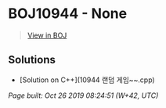 # BOJ10944 - None

> [View in BOJ](https://www.acmicpc.net/problem/10944)

## Solutions
- [Solution on C++](10944 랜덤 게임~~.cpp)


_Page built: Oct 26 2019 08:24:51 (W+42, UTC)_

